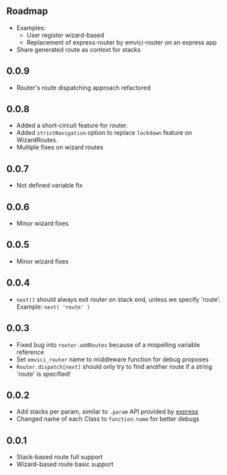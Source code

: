## Roadmap
- Examples:
    - User register wizard-based
    - Replacement of express-router by emvici-router on an express app
- Share generated route as context for stacks

## 0.0.9
- Router's route dispatching approach refactored

## 0.0.8
- Added a short-circuit feature for router.
- Added `strictNavigation` option to replace `lockdown` feature on WizardRoutes.
- Multiple fixes on wizard routes

## 0.0.7
- Not defined variable fix

## 0.0.6
- Minor wizard fixes

## 0.0.5
- Minor wizard fixes

## 0.0.4
- `next()` should always exit router on stack end, unless we specify 'route'.
    Example: `next( 'route' )`

## 0.0.3
- Fixed bug into `router.addRoutes` because of a mispelling variable reference
- Set `emvici_router` name to middleware function for debug proposes
- `Router.dispatch[next]` should only try to find another route if a string
'route' is specified!

## 0.0.2
- Add stacks per param, similar to `.param` API provided by [express](https://github.com/visionmedia/express)
- Changed name of each Class to `function.name` for better debugs


## 0.0.1
- Stack-based route full support
- Wizard-based route basic support

